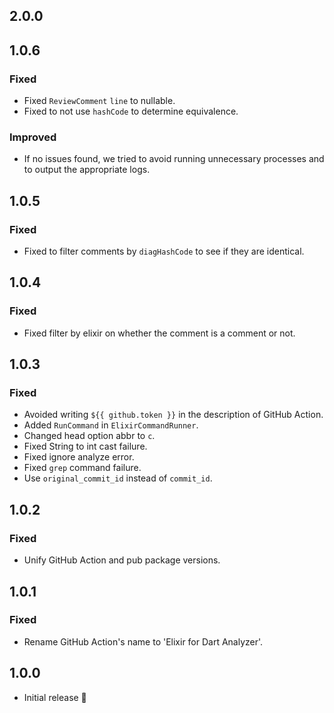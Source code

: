 ## 2.0.0

## 1.0.6

### Fixed

- Fixed `ReviewComment` `line` to nullable.
- Fixed to not use `hashCode` to determine equivalence.

### Improved

- If no issues found, we tried to avoid running unnecessary processes and to output the appropriate logs.

## 1.0.5

### Fixed

- Fixed to filter comments by `diagHashCode` to see if they are identical.

## 1.0.4

### Fixed

- Fixed filter by elixir on whether the comment is a comment or not.

## 1.0.3

### Fixed

- Avoided writing `${{ github.token }}` in the description of GitHub Action.
- Added `RunCommand` in `ElixirCommandRunner`.
- Changed head option abbr to `c`.
- Fixed String to int cast failure.
- Fixed ignore analyze error.
- Fixed `grep` command failure.
- Use `original_commit_id` instead of `commit_id`.

## 1.0.2

### Fixed

- Unify GitHub Action and pub package versions.

## 1.0.1

### Fixed

- Rename GitHub Action's name to 'Elixir for Dart Analyzer'.

## 1.0.0

- Initial release 🎉 
